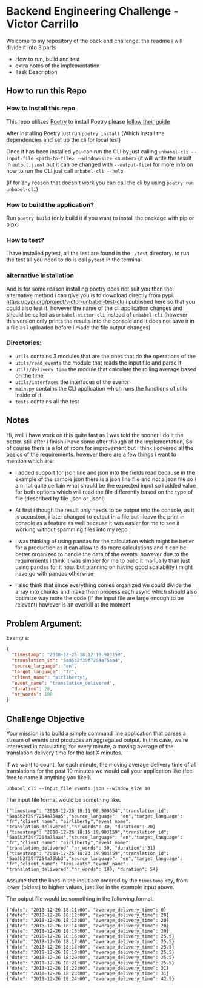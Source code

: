 # Backend Engineering Challenge - Victor Carrillo

Welcome to my repository of the back end challenge. the readme i will divide it into 3 parts

- How to run, build and test
- extra notes of the implementation
- Task Description

## How to run this Repo

### How to install this repo

This repo utilizes [Poetry](https://python-poetry.org/) to install Poetry please [follow their guide](https://python-poetry.org/docs/#installation)

After installing Poetry just run `poetry install` (Which install the dependencies and set up the cli for local test)

Once it has been installed you can run the CLI by just calling `unbabel-cli --input-file <path-to-file> --window-size <number>` (it will write the result in `output.jsonl` but it can be changed with `--output-file`) for more info on how to run the CLI just call `unbabel-cli --help`

(if for any reason that doesn't work you can call the cli by using `poetry run unbabel-cli`)

### How to build the application?

Run `poetry build` (only build it if you want to install the package with pip or pipx)

### How to test?

i have installed pytest, all the test are found in the `./test` directory. to run the test all you need to do is call `pytest` in the terminal

### alternative installation

And is for some reason installing poetry does not suit you then the alternative method i can give you is to download directly from pypi.
https://pypi.org/project/victor-unbabel-test-cli/ i published here so that you could also test it. however the name of the cli application changes and should be called as `unbabel-victor-cli` instead of `unbabel-cli` (however this version only prints the results into the console and it does not save it in a file as i uploaded before i made the file output changes)

### Directories:

- `utils` contains 3 modules that are the ones that do the operations of the
- `utils/read_events` the module that reads the input file and parse it
- `utils/delivery_time` the module that calculate the rolling average based on the time
- `utils/interfaces` the interfaces of the events
- `main.py` contains the CLI application which runs the functions of utils inside of it.
- `tests` contains all the test

## Notes

Hi, well i have work on this quite fast as i was told the sooner i do it the better. still after i finish i have some after though of the implementation, So of course there is a lot of room for improvement but i think i covered all the basics of the requirements. however there are a few things i want to mention which are:

- I added support for json line and json into the fields read because in the example of the sample json there is a json line file and not a json file
  so i am not quite certain what should be the expected input so i added value for both options which will read the file differently based on the type of file (described by file .json or .jsonl)

- At first i though the result only needs to be output into the console, as it is accustom, i later changed to output in a file but i leave the
  print in console as a feature as well because it was easier for me to see it working without spamming files into my repo

- I was thinking of using pandas for the calculation which might be better for a production as it can allow to do more calculations and it can be better organized to handle the data of the events. however due to the requirements i think it was simpler for me to build it manually than just using pandas for it now. but planning on having good scalability i might have go with pandas otherwise

- I also think that since everything comes organized we could divide the array into chunks and make them process each async which should also optimize way more the code (if the input file are large enough to be relevant) however is an overkill at the moment

## Problem Argument:

Example:

```json
{
  "timestamp": "2018-12-26 18:12:19.903159",
  "translation_id": "5aa5b2f39f7254a75aa4",
  "source_language": "en",
  "target_language": "fr",
  "client_name": "airliberty",
  "event_name": "translation_delivered",
  "duration": 20,
  "nr_words": 100
}
```

## Challenge Objective

Your mission is to build a simple command line application that parses a stream of events and produces an aggregated output. In this case, we're interested in calculating, for every minute, a moving average of the translation delivery time for the last X minutes.

If we want to count, for each minute, the moving average delivery time of all translations for the past 10 minutes we would call your application like (feel free to name it anything you like!).

    unbabel_cli --input_file events.json --window_size 10

The input file format would be something like:

    {"timestamp": "2018-12-26 18:11:08.509654","translation_id": "5aa5b2f39f7254a75aa5","source_language": "en","target_language": "fr","client_name": "airliberty","event_name": "translation_delivered","nr_words": 30, "duration": 20}
    {"timestamp": "2018-12-26 18:15:19.903159","translation_id": "5aa5b2f39f7254a75aa4","source_language": "en","target_language": "fr","client_name": "airliberty","event_name": "translation_delivered","nr_words": 30, "duration": 31}
    {"timestamp": "2018-12-26 18:23:19.903159","translation_id": "5aa5b2f39f7254a75bb3","source_language": "en","target_language": "fr","client_name": "taxi-eats","event_name": "translation_delivered","nr_words": 100, "duration": 54}

Assume that the lines in the input are ordered by the `timestamp` key, from lower (oldest) to higher values, just like in the example input above.

The output file would be something in the following format.

```
{"date": "2018-12-26 18:11:00", "average_delivery_time": 0}
{"date": "2018-12-26 18:12:00", "average_delivery_time": 20}
{"date": "2018-12-26 18:13:00", "average_delivery_time": 20}
{"date": "2018-12-26 18:14:00", "average_delivery_time": 20}
{"date": "2018-12-26 18:15:00", "average_delivery_time": 20}
{"date": "2018-12-26 18:16:00", "average_delivery_time": 25.5}
{"date": "2018-12-26 18:17:00", "average_delivery_time": 25.5}
{"date": "2018-12-26 18:18:00", "average_delivery_time": 25.5}
{"date": "2018-12-26 18:19:00", "average_delivery_time": 25.5}
{"date": "2018-12-26 18:20:00", "average_delivery_time": 25.5}
{"date": "2018-12-26 18:21:00", "average_delivery_time": 25.5}
{"date": "2018-12-26 18:22:00", "average_delivery_time": 31}
{"date": "2018-12-26 18:23:00", "average_delivery_time": 31}
{"date": "2018-12-26 18:24:00", "average_delivery_time": 42.5}
```
